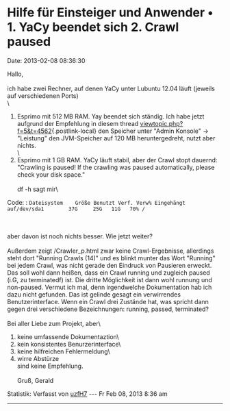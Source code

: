 Hilfe für Einsteiger und Anwender • 1. YaCy beendet sich 2. Crawl paused
========================================================================

Date: 2013-02-08 08:36:30

Hallo,\
\
ich habe zwei Rechner, auf denen YaCy unter Lubuntu 12.04 läuft (jeweils
auf verschiedenen Ports)\
\
1. Esprimo mit 512 MB RAM. Yay beendet sich ständig. Ich habe jetzt
aufgrund der Empfehlung in diesem thread
[viewtopic.php?f=5&t=4562](http://forum.yacy-websuche.de/viewtopic.php?f=5&t=4562){.postlink-local}
den Speicher unter \"Admin Konsole\" -\> \"Leistung\" den JVM-Speicher
auf 120 MB heruntergedreht, nutzt aber nichts.\
\
2. Esprimo mit 1 GB RAM. YaCy läuft stabil, aber der Crawl stopt
dauernd: \"Crawling is paused! If the crawling was paused automatically,
please check your disk space.\"\
\
df -h sagt mir\

Code: 
:   `Dateisystem    Größe Benutzt Verf. Verw% Eingehängt auf/dev/sda1        37G     25G   11G   70% /`

\
\
aber davon ist noch nichts besser. Wie jetzt weiter?\
\
Außerdem zeigt /Crawler\_p.html zwar keine Crawl-Ergebnisse, allerdings
steht dort \"Running Crawls (14)\" und es blinkt munter das Wort
\"Running\" bei jedem Crawl, was nicht gerade den Eindruck von Pausieren
erweckt. Das soll wohl dann heißen, dass ein Crawl running und zugleich
paused (i.G, zu terminatedf) ist. Die dritte Möglichkeit ist dann wohl
runnung und non-paused. Vermut ich mal, denn irgendwelche Dokumentation
hab ich dazu nicht gefunden. Das ist gelinde gesagt ein verwirrendes
Benutzerinterface. Wenn ein Crawl drei Zustände hat, was spricht dann
gegen drei verschiedene Bezeichnungen: running, passed, terminated?\
\
Bei aller Liebe zum Projekt, aber\
1. keine umfassende Dokumentaztion\
2. kein konsistentes Benurzerinterface\
3. keine hilfreichen Fehlermeldung\
4. wirre Abstürze\
sind keine Empfehlung.\
\
Gruß, Gerald

Statistik: Verfasst von
[uzfH7](http://forum.yacy-websuche.de/memberlist.php?mode=viewprofile&u=683)
--- Fr Feb 08, 2013 8:36 am

------------------------------------------------------------------------
